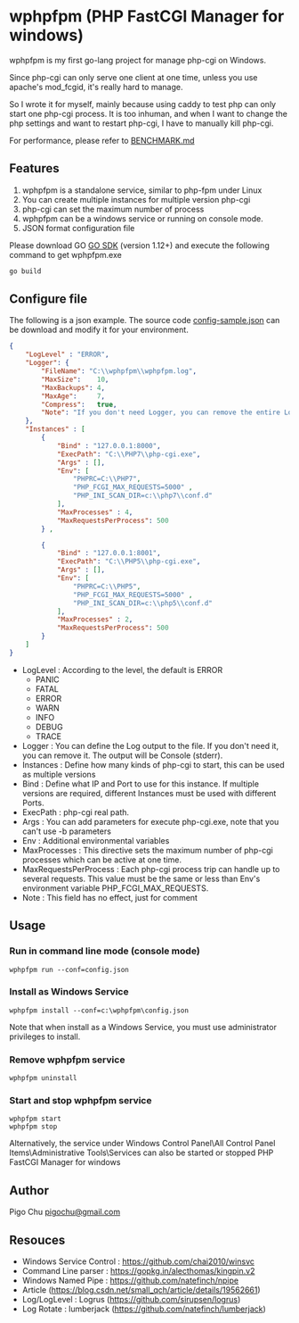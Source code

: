 # wphpfpm (PHP FastCGI Manager for windows) #

wphpfpm is my first go-lang project for manage php-cgi on Windows.

Since php-cgi can only serve one client at one time, unless you use apache's mod_fcgid, it's really hard to manage.

So I wrote it for myself, mainly because using caddy to test php can only start one php-cgi process. It is too inhuman, and when I want to change the php settings and want to restart php-cgi, I have to manually kill php-cgi.

For performance, please refer to  [BENCHMARK.md](./BENCHMARK.md)



## Features ##

1. wphpfpm is a standalone service, similar to php-fpm under Linux
2. You can create multiple instances for multiple version php-cgi
3. php-cgi can set the maximum number of process
4. wphpfpm can be a windows service or running on console mode.
5. JSON format configuration file

Please download GO  [GO SDK](https://golang.org/)  (version 1.12+) and execute the following command to get wphpfpm.exe

~~~bash
go build
~~~



## Configure file  ##

The following is a json example. The source code [config-sample.json](./config-sample.json) can be download and modify it for your environment.

```json
{
    "LogLevel" : "ERROR",
    "Logger": {
        "FileName": "C:\\wphpfpm\\wphpfpm.log",
        "MaxSize":    10,
        "MaxBackups": 4,
        "MaxAge":     7,
        "Compress":   true,
        "Note": "If you don't need Logger, you can remove the entire Logger section, MaxSize is the unit of MB, MaxAge is the unit of days, this example has 7 days of content per log."
    },
    "Instances" : [
        {
            "Bind" : "127.0.0.1:8000",
            "ExecPath": "C:\\PHP7\\php-cgi.exe",
            "Args" : [],
            "Env": [
                "PHPRC=C:\\PHP7",
                "PHP_FCGI_MAX_REQUESTS=5000" ,
                "PHP_INI_SCAN_DIR=c:\\php7\\conf.d"
            ],
            "MaxProcesses" : 4,
            "MaxRequestsPerProcess": 500
        } ,

        {
            "Bind" : "127.0.0.1:8001",
            "ExecPath": "C:\\PHP5\\php-cgi.exe",
            "Args" : [],
            "Env": [
                "PHPRC=C:\\PHP5",
                "PHP_FCGI_MAX_REQUESTS=5000" ,
                "PHP_INI_SCAN_DIR=c:\\php5\\conf.d"
            ],
            "MaxProcesses" : 2,
            "MaxRequestsPerProcess": 500
        }
    ]
}
```

- LogLevel : According to the level, the default is ERROR
  * PANIC
  * FATAL
  * ERROR
  * WARN
  * INFO
  * DEBUG
  * TRACE
- Logger : You can define the Log output to the file. If you don't need it, you can remove it. The output will be Console (stderr).
- Instances : Define how many kinds of php-cgi to start, this can be used as multiple versions
- Bind : Define what IP and Port to use for this instance. If multiple versions are required, different Instances must be used with different Ports.
- ExecPath : php-cgi real  path.
- Args : You can add parameters for execute php-cgi.exe, note that you can't use  -b  parameters
- Env : Additional environmental variables
- MaxProcesses : This directive sets the maximum number of php-cgi processes which can be active at one time.
- MaxRequestsPerProcess : Each php-cgi  process trip can handle up to several requests. This value must be the same or less than Env's environment variable PHP_FCGI_MAX_REQUESTS.
- Note : This field has no effect, just for comment



## Usage ##

### Run in command line mode (console mode) ###

```
wphpfpm run --conf=config.json
```

### Install as Windows Service ###

```
wphpfpm install --conf=c:\wphpfpm\config.json
```

Note that when install as  a Windows Service, you must use administrator privileges to install.

### Remove wphpfpm service ###

```
wphpfpm uninstall
```



### Start and stop wphpfpm service ###

```
wphpfpm start
wphpfpm stop
```

Alternatively, the service under Windows Control Panel\All Control Panel Items\Administrative Tools\Services can also be started or stopped PHP FastCGI Manager for windows

## Author

Pigo Chu <pigochu@gmail.com>



## Resouces ##

- Windows Service Control : https://github.com/chai2010/winsvc
- Command Line parser  : https://gopkg.in/alecthomas/kingpin.v2
- Windows Named Pipe : https://github.com/natefinch/npipe
- Article (https://blog.csdn.net/small_qch/article/details/19562661)
- Log/LogLevel : Logrus (https://github.com/sirupsen/logrus)
- Log Rotate : lumberjack (https://github.com/natefinch/lumberjack)